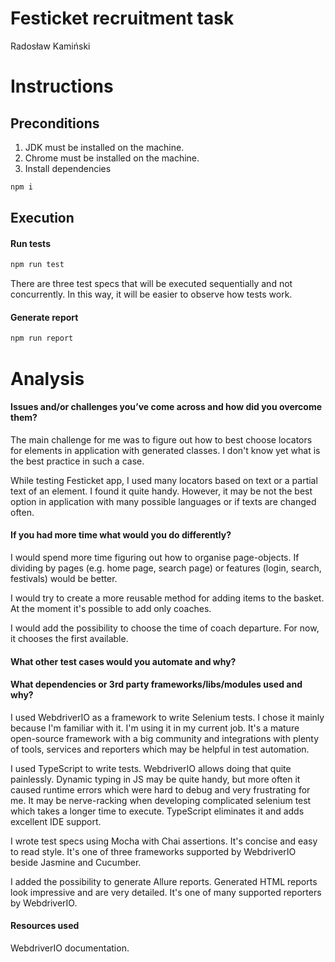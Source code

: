 # Festicket recruitment task

Radosław Kamiński

# Instructions

## Preconditions

1. JDK must be installed on the machine.
2. Chrome must be installed on the machine.
3. Install dependencies

```sh
npm i
```

## Execution

#### Run tests

```sh
npm run test
```

There are three test specs that will be executed sequentially and not concurrently. In this way, it will be easier to observe how tests work.

#### Generate report

```sh
npm run report
```

# Analysis

#### Issues and/or challenges you’ve come across and how did you overcome them?

The main challenge for me was to figure out how to best choose locators for elements in application with generated classes. I don't know yet what is the best practice in such a case.

While testing Festicket app, I used many locators based on text or a partial text of an element. I found it quite handy. However, it may be not the best option in application with many possible languages or if texts are changed often.

#### If you had more time what would you do differently?

I would spend more time figuring out how to organise page-objects. If dividing by pages (e.g. home page, search page) or features (login, search, festivals) would be better.

I would try to create a more reusable method for adding items to the basket. At the moment it's possible to add only coaches.

I would add the possibility to choose the time of coach departure. For now, it chooses the first available.

#### What other test cases would you automate and why?

#### What dependencies or 3rd party frameworks/libs/modules used and why?

I used WebdriverIO as a framework to write Selenium tests. I chose it mainly because I'm familiar with it. I'm using it in my current job. It's a mature open-source framework with a big community and integrations with plenty of tools, services and reporters which may be helpful in test automation.

I used TypeScript to write tests. WebdriverIO allows doing that quite painlessly. Dynamic typing in JS may be quite handy, but more often it caused runtime errors which were hard to debug and very frustrating for me. It may be nerve-racking when developing complicated selenium test which takes a longer time to execute. TypeScript eliminates it and adds excellent IDE support.

I wrote test specs using Mocha with Chai assertions. It's concise and easy to read style. It's one of three frameworks supported by WebdriverIO beside Jasmine and Cucumber.

I added the possibility to generate Allure reports. Generated HTML reports look impressive and are very detailed. It's one of many supported reporters by WebdriverIO.

#### Resources used

WebdriverIO documentation.
